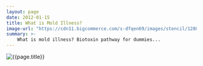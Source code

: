 ```yaml
---
layout: page
date: 2012-01-15
title: What is Mold Illness?
image-url: "https://cdn11.bigcommerce.com/s-dfqen69/images/stencil/1280x1280/products/74/160/needle__75106.1358267729.jpg"
summary: >-
    What is mold illness? Biotoxin pathway for dummies...
---
```


<img src="{{page.image-url}}" alt="{{page.title}}">



